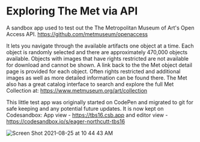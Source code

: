 # Exploring The Met via API
A sandbox app used to test out the The Metropolitan Museum of Art's Open Access API.
https://github.com/metmuseum/openaccess

It lets you navigate through the available artifacts one object at a time. Each object is randomly selected and there are approximately 470,000 objects available. Objects with images that have rights restricted are not available for download and cannot be shown. A link back to the the Met object detail page is provided for each object. Often rights restricted and additional images as well as more detailed information can be found there. The Met also has a great catalog interface to search and explore the full Met Collection at: https://www.metmuseum.org/art/collection

This little test app was originally started on CodePen and migrated to git for safe keeping and any potential future updates. It is now kept on Codesandbox: App view - https://tbs16.csb.app and editor view - https://codesandbox.io/s/eager-northcutt-tbs16

![Screen Shot 2021-08-25 at 10 44 43 AM](https://user-images.githubusercontent.com/1176945/130839838-07cb646e-fbf1-4139-8354-c46780144063.png)

